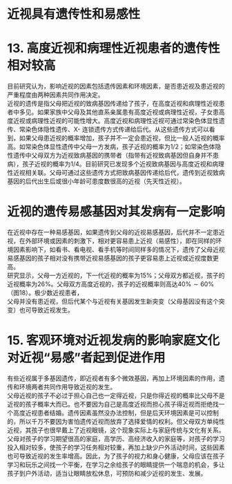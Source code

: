 # 近视具有遗传性和易感性  
# 13. 高度近视和病理性近视患者的遗传性相对较高  
目前研究认为，影响近视的因素包括遗传因素和环境因素，是否患近视及患近视的严重程度由两种因素共同作用决定。  
近视的遗传是指父母把近视的致病基因传递给了孩子，在高度近视和病理性近视患者中多见。如果家族中父母及其他直系亲属患有高度近视或病理性近视，子女患高度近视或病理性近视的可能性增大。高度近视和病理性近视可通过常染色体显性遗传、常染色体隐性遗传、X- 连锁遗传方式传递给后代。从这些遗传方式可以看到，如果父母患近视的概率增加，孩子并不一定会患近视，但比一般人近视的概率高。如常染色体显性遗传中父母一方发病，孩子近视的概率为1/2；如常染色体隐性遗传中父母双方为近视致病基因的携带者（指带有近视致病基因但自身并不患病），孩子近视的概率为1/4。目前研究已发现多个近视致病基因与高度近视和病理性近视相关联。父母可通过这些遗传方式把致病基因传递给后代，遗传到近视致病基因的后代出生后或很小年龄可患度数很高的近视（先天性近视）。  
#  近视的遗传易感基因对其发病有一定影响  
在近视中存在一种易感基因，如果遗传到父母的近视易感基因，后代并不一定患近视，在外部环境或因素的刺激下，相对更容易患上近视（易感性），即在同样的环境因素影响下，如看书、看电视、看手机等时间同样多的情况下，遗传了父母近视易感基因的孩子相对没有携带近视易感基因的孩子更容易患上近视或近视度数更高。  
研究显示，父母一方近视的，下一代近视的概率为$15\%$；父母双方都近视，孩子的近视概率为$26\%$。父母双方高度近视的，孩子的近视概率则高达$40\%\sim60\%$（图18）。极少数近视患者，  
父母并没有患近视，但后代某个与近视有关基因发生新突变（父母基因没有这个突变）也可导致近视发生。  
# 15. 客观环境对近视发病的影响家庭文化对近视“易感”者起到促进作用  
有些近视属于多基因遗传，即近视者有多个微效基因，再加上环境因素的作用，遗传和环境两者共同作用导致近视的发生。  
父母近视的孩子不必过于担心自己也一定得近视，只是你得近视的概率比父母不是近视的孩子概率大而已。也不要因为自己是高度近视而担心孩子得近视而拒绝找一个高度近视患者结婚。遗传因素虽然没办法控制，但是后天环境因素是可以控制的，所以千万不要因为害怕遗传近视而放弃了选择爱情的权利。但父母双方单纯性近视，其孩子也很早戴上了近视眼镜，这个现象实际上与家庭传统与文化有关系。  
父母对孩子的学习期望很高的家庭，高学历、高经济收入的家庭等，对孩子的学习投入相对较多，使孩子的学习任务相对较重，再加上缺少户外活动时间，这些因素也可导致近视的发生率增高。因此，为了孩子的视力和身心健康，父母应该在孩子学习和玩乐之间找一个平衡，在学习之余给孩子的眼睛提供一个喘息的机会，多让孩子到户外活动，适当让眼睛放松休息，可预防和减少近视的发生、发展。  
